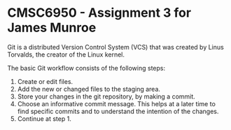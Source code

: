# CMSC6950 - Assignment 3 for James Munroe

Git is a distributed Version Control System (VCS) that was created by
Linus Torvalds, the creator of the Linux kernel. 

The basic Git workflow consists of the following steps:

1. Create or edit files.
2. Add the new or changed files to the staging area.
3. Store your changes in the git repository, by making a commit.
4. Choose an informative commit message. This helps at a later time to find
   specific commits and to understand the intention of the changes.
5. Continue at step 1.
